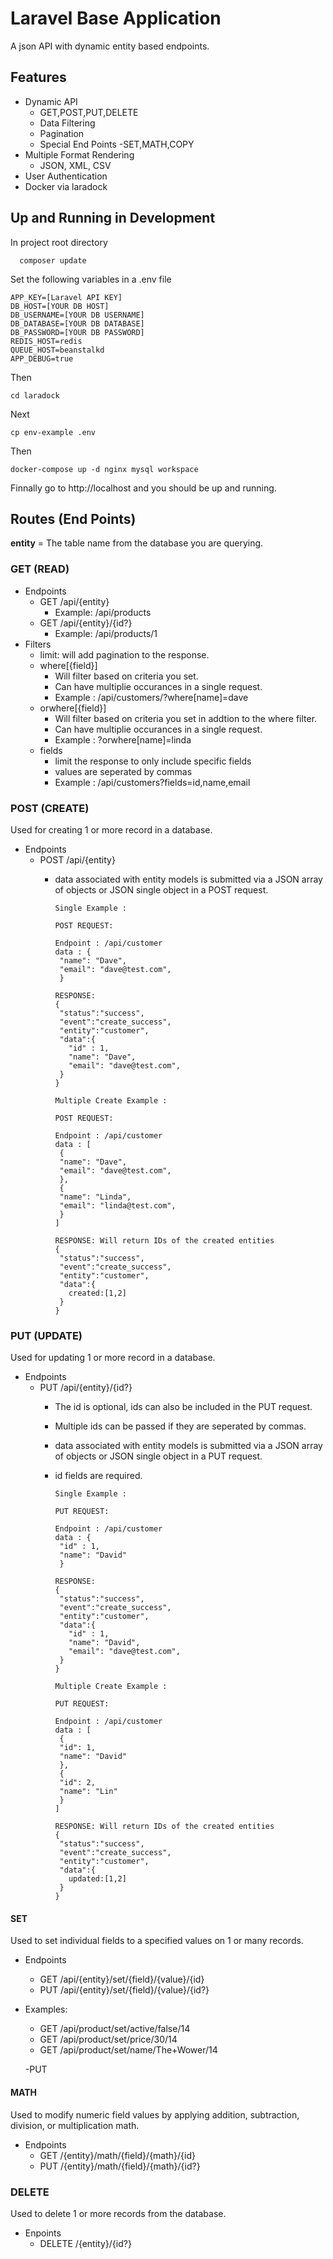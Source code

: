 # Laravel Base Application

A json API with dynamic entity based endpoints.

## Features
  - Dynamic API
    - GET,POST,PUT,DELETE
    - Data Filtering
    - Pagination
    - Special End Points
      -SET,MATH,COPY
  - Multiple Format Rendering
    - JSON, XML, CSV
  - User Authentication
  - Docker via laradock

## Up and Running in Development

In project root directory

```
  composer update
```

Set the following variables in a .env file
```
APP_KEY=[Laravel API KEY]
DB_HOST=[YOUR DB HOST]
DB_USERNAME=[YOUR DB USERNAME]
DB_DATABASE=[YOUR DB DATABASE]
DB_PASSWORD=[YOUR DB PASSWORD]
REDIS_HOST=redis
QUEUE_HOST=beanstalkd
APP_DEBUG=true
```

Then
```
cd laradock
```
Next

```
cp env-example .env
```

Then
```
docker-compose up -d nginx mysql workspace
```

Finnally go to http://localhost and you should be up and running.


## Routes (End Points)

**entity** = The table name from the database you are querying.

### GET (READ)
- Endpoints
  - GET /api/{entity}
    - Example: /api/products   
  - GET /api/{entity}/{id?}
    - Example: /api/products/1
- Filters
  - limit: will add pagination to the response.
  - where[{field}]
    - Will filter based on criteria you set. 
    - Can have multiplie occurances in a single request.
    - Example : /api/customers/?where[name]=dave
  - orwhere[{field}]
    - Will filter based on criteria you set in addtion to the where filter.
    - Can have multiplie occurances in a single request.
    - Example : ?orwhere[name]=linda
  - fields
    - limit the response to only include specific fields
    - values are seperated by commas
    - Example : /api/customers?fields=id,name,email
  
  
### POST (CREATE)
  Used for creating 1 or more record in a database.
  - Endpoints  
    - POST /api/{entity}
      - data associated with entity models is submitted via a JSON array of objects or JSON single object in a POST request.
      
         ```
        Single Example :
        
        POST REQUEST:
        
        Endpoint : /api/customer
        data : {
          "name": "Dave",
          "email": "dave@test.com",
          }
          
        RESPONSE:
        {
          "status":"success",
          "event":"create_success",
          "entity":"customer",
          "data":{
            "id" : 1,
            "name": "Dave",
            "email": "dave@test.com",
          }
        }
        ```
      
         ```
        Multiple Create Example :
        
        POST REQUEST:
        
        Endpoint : /api/customer
        data : [
          {
          "name": "Dave",
          "email": "dave@test.com",
          },
          {
          "name": "Linda",
          "email": "linda@test.com",
          }
        ]
          
        RESPONSE: Will return IDs of the created entities
        {
          "status":"success",
          "event":"create_success",
          "entity":"customer",
          "data":{
            created:[1,2] 
          }
        }
        ```

### PUT (UPDATE)
 Used for updating 1 or more record in a database.
  - Endpoints  
    - PUT /api/{entity}/{id?} 
      - The id is optional, ids can also be included in the PUT request.
      - Multiple ids can be passed if they are seperated by commas.
      - data associated with entity models is submitted via a JSON array of objects or JSON single object in a PUT request.
      - id fields are required. 
      
         ```
        Single Example :
        
        PUT REQUEST:
        
        Endpoint : /api/customer
        data : {
          "id" : 1,
          "name": "David"
          }
          
        RESPONSE:
        {
          "status":"success",
          "event":"create_success",
          "entity":"customer",
          "data":{
            "id" : 1,
            "name": "David",
            "email": "dave@test.com",
          }
        }
        ```
      
         ```
        Multiple Create Example :
        
        PUT REQUEST:
        
        Endpoint : /api/customer
        data : [
          {
          "id": 1,
          "name": "David"
          },
          {
          "id": 2,
          "name": "Lin"
          }
        ]
          
        RESPONSE: Will return IDs of the created entities
        {
          "status":"success",
          "event":"create_success",
          "entity":"customer",
          "data":{
            updated:[1,2] 
          }
        }
        ```

#### SET
  Used to set individual fields to a specified values on 1 or many records. 
- Endpoints
  - GET /api/{entity}/set/{field}/{value}/{id}
  - PUT /api/{entity}/set/{field}/{value}/{id?}
  
- Examples:
  - GET /api/product/set/active/false/14
  - GET /api/product/set/price/30/14
  - GET /api/product/set/name/The+Wower/14
  
  -PUT

#### MATH
  Used to modify numeric field values by applying addition, subtraction, division, or multiplication math.  
- Endpoints
  - GET /{entity}/math/{field}/{math}/{id}
  - PUT /{entity}/math/{field}/{math}/{id?}

### DELETE
  Used to delete 1 or more records from the database. 
- Enpoints
  - DELETE /{entity}/{id?}


